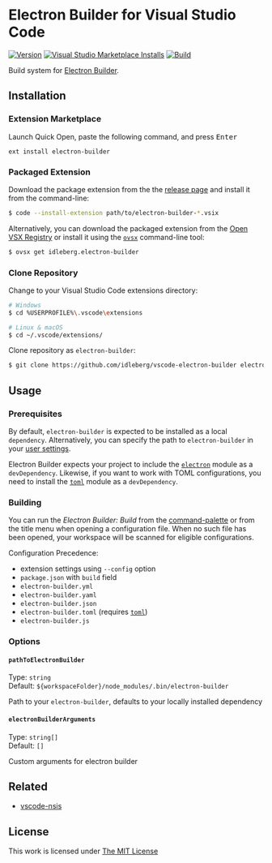 # Electron Builder for Visual Studio Code

[![Version](https://img.shields.io/github/v/release/idleberg/vscode-electron-builder?style=for-the-badge)](https://github.com/idleberg/vscode-electron-builder/releases)
[![Visual Studio Marketplace Installs](https://img.shields.io/visual-studio-marketplace/i/idleberg.electron-builder?style=for-the-badge)](https://marketplace.visualstudio.com/items?itemName=idleberg.electron-builder)
[![Build](https://img.shields.io/github/actions/workflow/status/idleberg/vscode-electron-builder/default.yml?style=for-the-badge)](https://github.com/idleberg/vscode-electron-builder/actions)

Build system for [Electron Builder](https://www.electron.build/).

## Installation

### Extension Marketplace

Launch Quick Open, paste the following command, and press <kbd>Enter</kbd>

`ext install electron-builder`

### Packaged Extension

Download the package extension from the the [release page](https://github.com/idleberg/vscode-electron-builder/releases) and install it from the command-line:

```bash
$ code --install-extension path/to/electron-builder-*.vsix
```

Alternatively, you can download the packaged extension from the [Open VSX Registry](https://open-vsx.org/) or install it using the [`ovsx`](https://www.npmjs.com/package/ovsx) command-line tool:

```bash
$ ovsx get idleberg.electron-builder
```

### Clone Repository

Change to your Visual Studio Code extensions directory:

```bash
# Windows
$ cd %USERPROFILE%\.vscode\extensions

# Linux & macOS
$ cd ~/.vscode/extensions/
```

Clone repository as `electron-builder`:

```bash
$ git clone https://github.com/idleberg/vscode-electron-builder electron-builder
```

## Usage

### Prerequisites

By default, `electron-builder` is expected to be installed as a local `dependency`. Alternatively, you can specify the path to `electron-builder` in your [user settings](https://code.visualstudio.com/docs/customization/userandworkspace).

Electron Builder expects your project to include the [`electron`](https://www.npmjs.com/package/electron) module as a `devDependency`. Likewise, if you want to work with TOML configurations, you need to install the [`toml`](https://www.npmjs.com/package/toml) module as a `devDependency`.

### Building

You can run the _Electron Builder: Build_ from the [command-palette](https://code.visualstudio.com/docs/editor/codebasics#_command-palette) or from the title menu when opening a configuration file. When no such file has been opened, your workspace will be scanned for eligible configurations.

Configuration Precedence:

- extension settings using `--config` option
- `package.json` with `build` field
- `electron-builder.yml`
- `electron-builder.yaml`
- `electron-builder.json`
- `electron-builder.toml` (requires [`toml`](https://www.npmjs.com/package/toml))
- `electron-builder.js`

### Options

#### `pathToElectronBuilder`

Type: `string`  
Default: `${workspaceFolder}/node_modules/.bin/electron-builder`

Path to your `electron-builder`, defaults to your locally installed dependency

#### `electronBuilderArguments`

Type: `string[]`  
Default: `[]`

Custom arguments for electron builder

## Related

- [vscode-nsis](https://marketplace.visualstudio.com/items?itemName=idleberg.nsis)

## License

This work is licensed under [The MIT License](https://opensource.org/licenses/MIT)
